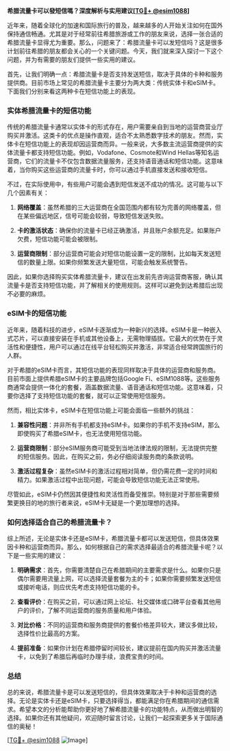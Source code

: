 **希腊流量卡可以發短信嗎？深度解析与实用建议[[TG💪+ @esim1088](https://t.me/s/esim1088)]**

近年来，随着全球化的加速和国际旅行的普及，越来越多的人开始关注如何在国外保持通信畅通。尤其是对于经常前往希腊旅游或工作的朋友来说，选择一张合适的希腊流量卡显得尤为重要。那么，问题来了：希腊流量卡可以发短信吗？这是很多计划前往希腊的朋友都会关心的一个关键问题。今天，我们就来深入探讨一下这个问题，并为有需要的朋友们提供一些实用的建议。

首先，让我们明确一点：希腊流量卡是否支持发送短信，取决于具体的卡种和服务提供商。目前市场上常见的希腊流量卡主要分为两大类：传统实体卡和eSIM卡。下面我们分别来看这两种卡在短信功能上的表现。

### 实体希腊流量卡的短信功能

传统的希腊流量卡通常以实体卡的形式存在，用户需要亲自到当地的运营商营业厅购买并激活。这类卡的优点是操作直观，适合不太熟悉数字技术的朋友。然而，实体卡在短信功能上的表现却因运营商而异。一般来说，大多数主流运营商提供的实体流量卡都支持短信功能。例如，Vodafone、Cosmote和Wind Hellas等知名运营商，它们的流量卡不仅包含数据流量服务，还支持语音通话和短信功能。这意味着，当你购买这些运营商的流量卡时，你可以通过手机直接发送和接收短信。

不过，在实际使用中，有些用户可能会遇到短信发送不成功的情况。这可能与以下几个因素有关：

1. **网络覆盖**：虽然希腊的三大运营商在全国范围内都有较为完善的网络覆盖，但在某些偏远地区，信号可能会较弱，导致短信发送失败。
   
2. **卡的激活状态**：确保你的流量卡已经正确激活，并且账户余额充足。如果账户欠费，短信功能可能会被限制。

3. **运营商限制**：部分运营商可能会对短信功能设置一定的限制，比如每天发送短信的数量上限。如果你频繁发送大量短信，可能会触发系统警告。

因此，如果你选择购买实体希腊流量卡，建议在出发前先咨询运营商客服，确认其流量卡是否支持短信功能，并了解相关的使用规则。这样可以避免到达希腊后出现不必要的麻烦。

### eSIM卡的短信功能

近年来，随着科技的进步，eSIM卡逐渐成为一种新兴的选择。eSIM卡是一种嵌入式芯片，可以直接安装在手机或其他设备上，无需物理插拔。它最大的优势在于灵活性和便捷性，用户可以通过在线平台轻松购买并激活，非常适合经常跨国旅行的人群。

对于希腊的eSIM卡而言，其短信功能的表现同样取决于具体的运营商和服务商。目前市面上提供希腊eSIM卡的主要品牌包括Google Fi、eSIM1088等。这些服务商通常会提供一体化的套餐，涵盖数据流量、语音通话和短信功能。这意味着，只要你选择了支持短信功能的套餐，就可以正常使用短信服务。

然而，相比实体卡，eSIM卡在短信功能上可能会面临一些额外的挑战：

1. **兼容性问题**：并非所有手机都支持eSIM卡。如果你的手机不支持eSIM，那么即使购买了希腊eSIM卡，也无法使用短信功能。

2. **运营商限制**：部分eSIM服务商可能受到当地法律法规的限制，无法提供完整的短信服务。因此，在购买之前，务必仔细阅读服务商的条款说明。

3. **激活过程复杂**：虽然eSIM卡的激活过程相对简单，但仍需花费一定的时间和精力。如果激活过程中出现问题，可能会导致短信功能无法正常使用。

尽管如此，eSIM卡仍然因其便捷性和灵活性而备受推崇。特别是对于那些需要频繁更换目的地的旅行者来说，eSIM卡无疑是一个更加理想的选择。

### 如何选择适合自己的希腊流量卡？

综上所述，无论是实体卡还是eSIM卡，希腊流量卡都可以发送短信，但具体效果因卡种和运营商而异。那么，如何根据自己的需求选择最适合的希腊流量卡呢？以下是一些实用的建议：

1. **明确需求**：首先，你需要清楚自己在希腊期间的主要需求是什么。如果你只是偶尔需要用流量上网，可以选择流量套餐为主的卡；如果你需要频繁发送短信或接听电话，则应优先考虑支持短信功能的卡。

2. **查看评价**：在购买之前，可以通过网上论坛、社交媒体或口碑平台查看其他用户的评价，了解不同运营商的服务质量和用户体验。

3. **对比价格**：不同的运营商和服务商提供的套餐价格差异较大，建议多做比较，选择性价比最高的方案。

4. **提前准备**：如果你计划在希腊停留时间较长，建议提前在国内购买并激活流量卡，以免到了希腊后再临时办理手续，浪费宝贵的时间。

### 总结

总的来说，希腊流量卡是可以发送短信的，但具体效果取决于卡种和运营商的选择。无论是实体卡还是eSIM卡，只要选择得当，都能满足你在希腊期间的通信需求。希望本文的分析能帮助你更好地了解希腊流量卡的功能特点，从而做出明智的选择。如果你还有其他疑问，欢迎随时留言讨论，让我们一起探索更多关于国际通信的奥秘！

[[TG💪+ @esim1088](https://t.me/s/esim1088) ![Image](https://i.postimg.cc/4NQfJmqS/Snipaste-2025-05-13-00-14-12.png)]